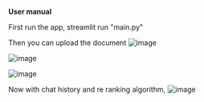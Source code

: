 **User manual**

First run the app,
streamlit run "main.py"

Then you can upload the document
![image](https://github.com/user-attachments/assets/c9c9e3d8-b5d0-4645-a735-33ef4085200f)

![image](https://github.com/user-attachments/assets/291edbd0-a79b-49e1-8114-89a2457bb6fc)

![image](https://github.com/user-attachments/assets/eba77216-0669-4ef1-9677-7e762eed9cae)


Now with chat history and re ranking algorithm,
![image](https://github.com/user-attachments/assets/f62dc6db-d3a7-415c-8e46-cc70b69549a4)
